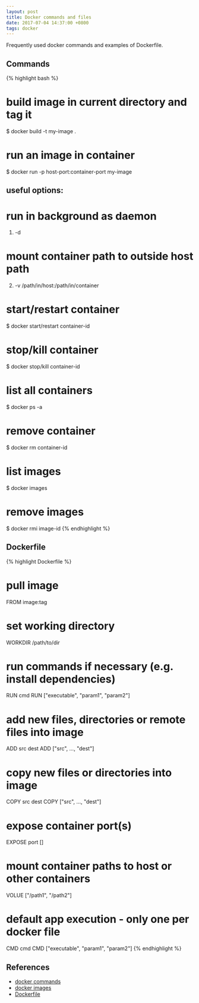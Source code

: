 ```yaml
---
layout: post
title: Docker commands and files
date: 2017-07-04 14:37:00 +0800
tags: docker
---
```


Frequently used docker commands and examples of Dockerfile.

## Commands
{% highlight bash %}
# build image in current directory and tag it
$ docker build -t my-image .

# run an image in container
$ docker run -p host-port:container-port my-image
## useful options:
  # run in background as daemon
  1) -d
  # mount container path to outside host path
  2) -v /path/in/host:/path/in/container 

# start/restart container
$ docker start/restart container-id

# stop/kill container
$ docker stop/kill container-id

# list all containers
$ docker ps -a

# remove container
$ docker rm container-id

# list images
$ docker images

# remove images
$ docker rmi image-id
{% endhighlight %}

## Dockerfile
{% highlight Dockerfile %}
# pull image
FROM image:tag

# set working directory
WORKDIR /path/to/dir

# run commands if necessary (e.g. install dependencies)
RUN cmd
RUN ["executable", "param1", "param2"]

# add new files, directories or remote files into image
ADD src dest
ADD ["src", ..., "dest"]

# copy new files or directories into image
COPY src dest
COPY ["src", ..., "dest"]

# expose container port(s)
EXPOSE port [<port>]

# mount container paths to host or other containers
VOLUE ["/path1", "/path2"]

# default app execution - only one per docker file
CMD cmd
CMD ["executable", "param1", "param2"]
{% endhighlight %}

## References
- [docker commands](https://docs.docker.com/engine/reference/commandline/docker/)
- [docker images](https://hub.docker.com/explore/)
- [Dockerfile](https://docs.docker.com/engine/reference/builder/)